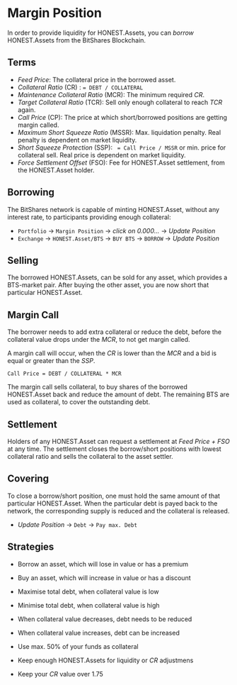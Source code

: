 # Margin Position

In order to provide liquidity for HONEST.Assets, you can *borrow* HONEST.Assets from the BitShares Blockchain.

## Terms

* *Feed Price*: The collateral price in the borrowed asset.
* *Collateral Ratio* (CR) : `= DEBT / COLLATERAL`
* *Maintenance Collateral Ratio* (MCR): The minimum required *CR*.
* *Target Collateral Ratio* (TCR): Sell only enough collateral to reach *TCR* again.
* *Call Price* (CP): The price at which short/borrowed positions are getting margin called.
* *Maximum Short Squeeze Ratio* (MSSR): Max. liquidation penalty. Real penalty is dependent on market liquidity.
* *Short Squeeze Protection* (SSP): ` = Call Price / MSSR` or min. price for collateral sell. Real price is dependent on market liquidity.
* *Force Settlement Offset* (FSO): Fee for HONEST.Asset settlement, from the HONEST.Asset holder.

## Borrowing

The BitShares network is capable of minting HONEST.Asset, without any interest rate, to participants providing enough collateral:

- `Portfolio` → `Margin Position` → *click on 0.000...* → *Update Position*
- `Exchange` → `HONEST.Asset/BTS` → `BUY BTS` → `BORROW` → *Update Position*

## Selling

The borrowed HONEST.Assets, can be sold for any asset, which provides a BTS-market pair. After buying the other asset, you are now short that particular HONEST.Asset.

## Margin Call

The borrower needs to add extra collateral or reduce the debt, before the collateral value drops under the *MCR*, to not get margin called.

A margin call will occur, when the *CR* is lower than the *MCR* and a bid is equal or greater than the *SSP*.

`Call Price = DEBT / COLLATERAL * MCR`

The margin call sells collateral, to buy shares of the borrowed HONEST.Asset back and reduce the amount of debt. The remaining BTS are used as collateral, to cover the outstanding debt.

## Settlement

Holders of any HONEST.Asset can request a settlement at *Feed Price + FSO* at any time.
The settlement closes the borrow/short positions with lowest collateral ratio and sells the collateral to the asset settler.

## Covering

To close a borrow/short position, one must hold the same amount of that
particular HONEST.Asset. When the particular debt is payed back to the network, the corresponding supply is reduced and the collateral is released.

- *Update Position* → `Debt` → `Pay max. Debt`

## Strategies
- Borrow an asset, which will lose in value or has a premium
- Buy an asset, which will increase in value or has a discount


- Maximise total debt, when collateral value is low
- Minimise total debt, when collateral value is high


- When collateral value decreases, debt needs to be reduced
- When collateral value increases, debt can be increased


- Use max. 50% of your funds as collateral
- Keep enough HONEST.Assets for liquidity or *CR* adjustmens
- Keep your *CR* value over 1.75
